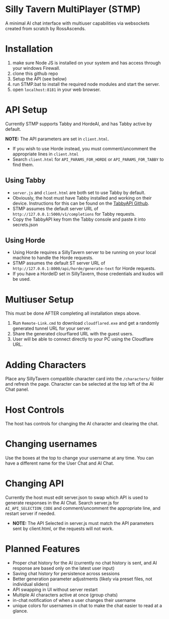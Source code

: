# Silly Tavern MultiPlayer (STMP)
A minimal AI chat interface with multiuser capabilities via websockets created from scratch by RossAscends.

# Installation
1. make sure Node JS is installed on your system and has access through your windows Firewall.
2. clone this github repo
3. Setup the API (see below)
4. run STMP.bat to install the required node modules and start the server.
5. open `localhost:8181` in your web browser.

# API Setup
Currently STMP supports Tabby and HordeAI, and has Tabby active by default.

**NOTE:** The API parameters are set in `client.html`.
- If you wish to use Horde instead, you must comment/uncomment the appropriate lines in `client.html`
- Search `client.html` for `API_PARAMS_FOR_HORDE` or `API_PARAMS_FOR_TABBY` to find them.

## Using Tabby
- `server.js` and `client.html` are both set to use Tabby by default.
- Obviously, the host must have Tabby installed and working on their device. Instructions for this can be found on the [TabbyAPI Github](https://github.com/theroyallab/tabbyAPI).
- STMP assumes the default server URL of `http://127.0.0.1:5000/v1/completions` for Tabby requests.
- Copy the TabbyAPI key from the Tabby console and paste it into secrets.json

## Using Horde
- Using Horde requires a SillyTavern server to be running on your local machine to handle the Horde requests.
- STMP assumes the default ST server URL of `http://127.0.0.1:8000/api/horde/generate-text` for Horde requests.
- If you have a HordeID set in SillyTavern, those credentials and kudos will be used.

# Multiuser Setup
This must be done AFTER completing all installation steps above.
1. Run `Remote-Link.cmd` to download `cloudflared.exe` and get a randomly generated tunnel URL for your server.
2. Share the generated clourflared URL with the guest users.
3. User will be able to connect directly to your PC using the Cloudflare URL.

# Adding Characters
Place any SillyTavern compatible character card into the `/characters/` folder and refresh the page.
Character can be selected at the top left of the AI Chat panel.

# Host Controls
The host has controls for changing the AI character and clearing the chat.

# Changing usernames
Use the boxes at the top to change your username at any time.
You can have a different name for the User Chat and AI Chat.

# Changing API
Currently the host must edit server.json to swap which API is used to generate responses in the AI Chat.
Search server.js for `AI_API_SELECTION_CODE` and comment/uncomment the appropriate line, and restart server if needed.
- **NOTE:** The API Selected in server.js must match the API parameters sent by client.html, or the requests will not work.

# Planned Features
- Proper chat history for the AI (currently no chat history is sent, and AI response are based only on the latest user input)
- Saving chat history for persistence across sessions
- Better generation parameter adjustments (likely via preset files, not individual sliders)
- API swapping in UI without server restart
- Multiple AI characters active at once (group chats)
- in-chat notification of when a user changes their username
- unique colors for usernames in chat to make the chat easier to read at a glance.
